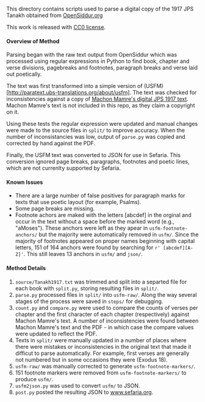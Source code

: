 This directory contains scripts used to parse a digital copy of the 1917 JPS Tanakh obtained from [OpenSiddur.org](http://opensiddur.org/2010/08/%D7%AA%D7%A0%D7%B4%D7%9A-the-holy-scriptures-a-new-translation-jps-1917/)

This work is released with [CC0 license](http://creativecommons.org/publicdomain/zero/1.0/).

#### Overview of Method

Parsing began with the raw text output from OpenSiddur which was processed using regular expressions in Python to find book, chapter and verse divisions, pagebreaks and footnotes, paragraph breaks and verse laid out poetically.

The text was first transformed into a simple version of (USFM)[http://paratext.ubs-translations.org/about/usfm]. The text was checked for inconsistencies against a copy of [Machon Mamre's digital JPS 1917 text](http://www.mechon-mamre.org/e/et/et0.htm). Machon Mamre's text is not included in this repo, as they claim a copyright on it.  

Using these tests the regular expression were updated and manual changes were made to the source files in `split/` to improve accuracy. When the number of inconsistancies was low, output of `parse.py` was copied and corrected by hand against the PDF.

Finally, the USFM text was converted to JSON for use in Sefaria. This conversion ignored page breaks, paragraphs, footnotes and poetic lines, which are not currenlty supported by Sefaria. 

#### Known Issues

* There are a large number of false positives for paragraph marks for texts that use poetic layout (for example, Psalms). 
* Some page breaks are missing.
* Footnote achors are maked with the letters [abcdef] in the orginal and occur in the text without a space before the marked word (e.g., "aMoses"). These anchors were left as they apear in `usfm-footnote-anchors/` but the majority were automatically removed in `usfm/`. Since the majority of footnotes appeared on proper names beginning with capital letters, 151 of 164 anchors were found by searching for `r' [abcdef][A-Z]'`. This still leaves 13 anchors in `usfm/` and `json/`.

#### Method Details

1. `source/Tanakh1917.txt` was trimmed and split into a separted file for each book with `split.py`, storing resulting files in `split/`.
2. `parse.py` processed files in `split/` into `usfm-raw/`. Along the way several stages of the process were saved in `steps/` for debugging.
3. `count.py` and `compare.py` were used to compare the counts of verses per chapter and the first character of each chapter (respectively) against Machon Mamre's text. A number of inconsistencies were found between Machon Mamre's text and the PDF - in which case the compare values were updated to reflect the PDF.
4. Texts in `split/` were manually updated in a number of places where there were mistakes or inconsistencies in the original text that made it difficut to parse automatically. For example, first verses are generally not numbered but in some occasions they were (Exodus 18).
5. `usfm-raw/` was manually corrected to generate `usfm-footnote-markers/`.
6. 151 footnote markers were removed from `usfm-footnote-markers/` to produce `usfm/`.
7. `usfm2json.py` was used to convert `usfm/` to JSON.
8. `post.py` posted the resulting JSON to www.sefaria.org.

